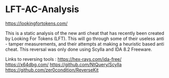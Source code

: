 # LFT-AC-Analysis
https://lookingfortokens.com/

This is a static analysis of the new anti cheat that has recently been created by Looking For Tokens (LFT).
This will go through some of their useless anti - tamper measurements, and their attempts at making a heuristic based anti cheat.
This reversal was only done using Scylla and IDA 8.2 Freeware.

Links to reversing tools :
https://hex-rays.com/ida-free/
https://x64dbg.com/
https://github.com/NtQuery/Scylla
https://github.com/zer0condition/ReverseKit
